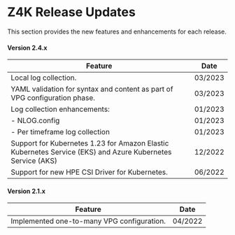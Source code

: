 # Z4K Release Updates

This section provides the new features and enhancements for each release.

#### Version 2.4.x

| Feature | Date |
| ------- | ---- |
| Local log collection. | 03/2023 |
| YAML validation for syntax and content as part of VPG configuration phase. | 03/2023 |
| Log collection enhancements:| 01/2023 |
|   - NLOG.config | 01/2023 |
|   - Per timeframe log collection | 01/2023 |
| Support for Kubernetes 1.23 for Amazon Elastic Kubernetes Service (EKS) and Azure Kubernetes Service (AKS) | 12/2022 |
| Support for new HPE CSI Driver for Kubernetes. | 06/2022 |

#### Version 2.1.x
| Feature | Date |
| ------- | ---- |
|Implemented one-to-many VPG configuration.                     | 04/2022 |
